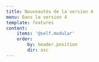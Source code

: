 ```yaml
---
title: Nouveautés de la version 4
menu: Dans la version 4
template: features
content:
    items: '@self.modular'
    order:
        by: header.position
        dir: asc
---
```

